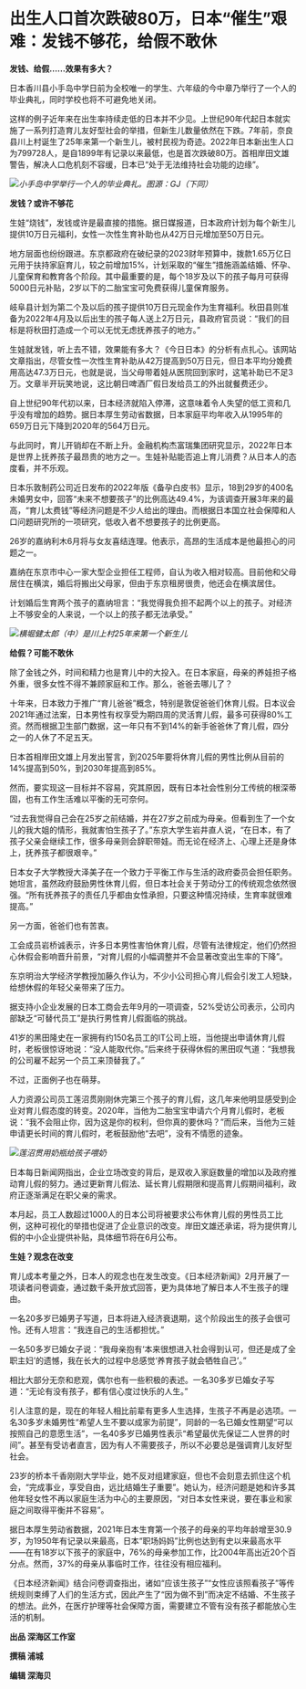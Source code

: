 # 出生人口首次跌破80万，日本“催生”艰难：发钱不够花，给假不敢休

**发钱、给假……效果有多大？**

日本香川县小手岛中学日前为全校唯一的学生、六年级的今中章乃举行了一个人的毕业典礼，同时学校也将不可避免地关闭。

这样的例子近年来在出生率持续走低的日本并不少见。上世纪90年代起日本就实施了一系列打造育儿友好型社会的举措，但新生儿数量依然在下跌。7年前，奈良县川上村诞生了25年来第一个新生儿，被村民视为奇迹。2022年日本新出生人口为799728人，是自1899年有记录以来最低，也是首次跌破80万。首相岸田文雄警告，解决人口危机刻不容缓，日本已“处于无法维持社会功能的边缘”。

![](https://inews.gtimg.com/om_bt/OxvXqJw1ZitBZtMJ3HLVDYVtPKdNhyeDvfKEVBFCN4pwgAA/1000)_小手岛中学举行一个人的毕业典礼。图源：GJ（下同）_

**发钱？或许不够花**

生娃“烧钱”，发钱或许是最直接的措施。据日媒报道，日本政府计划为每个新生儿提供10万日元福利，女性一次性生育补助也从42万日元增加至50万日元。

地方层面也纷纷跟进。东京都政府在破纪录的2023财年预算中，拨款1.65万亿日元用于扶持家庭育儿，较之前增加15%，计划采取的“催生”措施涵盖结婚、怀孕、儿童保育和教育各个阶段。其中最重要的是，每个18岁及以下的孩子每月可获得5000日元补贴，2岁以下的二胎宝宝可免费获得儿童保育服务。

岐阜县计划为第二个及以后的孩子提供10万日元现金作为生育福利。秋田县则准备为2022年4月及以后出生的孩子每人送上2万日元，县政府官员说：“我们的目标是将秋田打造成一个可以无忧无虑抚养孩子的地方。”

生娃就发钱，听上去不错，效果能有多大？《今日日本》的分析有点扎心。该网站文章指出，尽管女性一次性生育补助从42万提高到50万日元，但日本平均分娩费用高达47.3万日元，也就是说，当父母带着娃从医院回到家时，这笔补助已不足3万。文章半开玩笑地说，这比朝日啤酒厂假日发给员工的外出就餐费还少。

自上世纪90年代初以来，日本经济就陷入停滞，这意味着令人失望的低工资和几乎没有增加的趋势。据日本厚生劳动省数据，日本家庭平均年收入从1995年的659万日元下降到2020年的564万日元。

与此同时，育儿开销却在不断上升。金融机构杰富瑞集团研究显示，2022年日本是世界上抚养孩子最昂贵的地方之一。生娃补贴能否追上育儿消费？从日本人的态度看，并不乐观。

日本乐敦制药公司近日发布的2022年版《备孕白皮书》显示，18到29岁的400名未婚男女中，回答“未来不想要孩子”的比例高达49.4%，为该调查开展3年来的最高，“育儿太费钱”等经济问题是不少人给出的理由。而根据日本国立社会保障和人口问题研究所的一项研究，低收入者不想要孩子的比例更高。

26岁的嘉纳利木6月将与女友喜结连理。他表示，高昂的生活成本是他最担心的问题之一。

嘉纳在东京市中心一家大型企业担任工程师，自认为收入相对较高。目前他和父母居住在横滨，婚后将搬出父母家，但由于东京租房很贵，他还会在横滨居住。

计划婚后生育两个孩子的嘉纳坦言：“我觉得我负担不起两个以上的孩子。对经济上不够安全的人来说，一个以上的孩子都无法承受。”

![](https://inews.gtimg.com/om_bt/Oviw1iB1zNE7v-yd3N2aKgfqm6r8QZnBGkyTzZso9B5ZgAA/1000)_横堀健太郎（中）是川上村25年来第一个新生儿_

**给假？可能不敢休**

除了金钱之外，时间和精力也是育儿中的大投入。在日本家庭，母亲的养娃担子格外重，很多女性不得不兼顾家庭和工作。那么，爸爸去哪儿了？

十年来，日本致力于推广“育儿爸爸”概念，特别是敦促爸爸们休育儿假。日本议会2021年通过法案，日本男性有权享受为期四周的灵活育儿假，最多可获得80%工资。然而根据卫生部门数据，这一年只有不到14%的新手爸爸休了育儿假，四分之一的人休了不足五天。

日本首相岸田文雄上月发出誓言，到2025年要将休育儿假的男性比例从目前的14%提高到50%，到2030年提高到85%。

然而，要实现这一目标并不容易，究其原因，既有日本社会性别分工传统的根深蒂固，也有工作生活难以平衡的无可奈何。

“过去我觉得自己会在25岁之前结婚，并在27岁之前成为母亲。但看到生了一个女儿的我大姐的情形，我就害怕生孩子了。”东京大学生岩井直人说，“在日本，有了孩子父亲会继续工作，很多母亲则会辞职带娃。而无论在经济上、心理上还是身体上，抚养孩子都很艰辛。”

日本女子大学教授大泽美子在一个致力于平衡工作与生活的政府委员会担任职务。她坦言，虽然政府鼓励男性休育儿假，但日本社会关于劳动分工的传统观念依然很强。“所有抚养孩子的责任几乎都由女性承担，只要这种情况持续，生育率就很难提高。”

另一方面，爸爸们也有苦衷。

工会成员岩桥诚表示，许多日本男性害怕休育儿假，尽管有法律规定，他们仍然担心休假会影响晋升前景，“对育儿假的小幅调整并不会显著改变出生率的下降”。

东京明治大学经济学教授加藤久作认为，不少小公司担心育儿假会引发工人短缺，给想休假的年轻父亲带来了压力。

据支持小企业发展的日本工商会去年9月的一项调查，52%受访公司表示，公司内部缺乏“可替代员工”是执行男性育儿假面临的挑战。

41岁的黑田隆史在一家拥有约150名员工的IT公司上班，当他提出申请休育儿假时，老板很惊讶地说：“没人能取代你。”后来终于获得休假的黑田叹气道：“我想我的公司雇不起另一个员工来顶替我了。”

不过，正面例子也在萌芽。

人力资源公司员工莲沼贯刚刚休完第三个孩子的育儿假，这几年来他明显感受到企业对育儿假态度的转变。2020年，当他为二胎宝宝申请六个月育儿假时，老板说：“我不会阻止你，因为这是你的权利，但你真的要休吗？”而后来，当他为三娃申请更长时间的育儿假时，老板鼓励他“去吧”，没有不情愿的迹象。

![](https://inews.gtimg.com/om_bt/OoQ-DlVA7RQYs9SA8PpOHtEMveFsUNHt_J6rc3UU0ZVYcAA/1000)_莲沼贯用奶瓶给孩子喂奶_

日本每日新闻网指出，企业立场改变的背后，是双收入家庭数量的增加以及政府推动育儿假的努力。通过更新育儿假法、延长育儿假期限和提高育儿假期间福利，政府正逐渐满足在职父亲的需求。

本月起，员工人数超过1000人的日本公司将被要求公布休育儿假的男性员工比例，这种可视化的举措也促进了企业意识的改变。岸田文雄还承诺，将为提供育儿假的中小企业提供补贴，具体细节将在6月公布。

**生娃？观念在改变**

育儿成本考量之外，日本人的观念也在发生改变。《日本经济新闻》2月开展了一项读者问卷调查，通过数千条开放式回答，更为具体地了解日本人不生孩子的理由。

一名20多岁已婚男子写道，日本将进入经济衰退期，这个阶段出生的孩子会很可怜。还有人坦言：“我连自己的生活都担忧。”

一名50多岁已婚女子说：“我母亲抱有‘本来很想进入社会得到认可，但还是成了全职主妇’的遗憾，我在长大的过程中总感觉‘养育孩子就会牺牲自己’。”

相比大部分无奈和悲观，偶尔也有一些积极的表述。一名30多岁已婚女子写道：“无论有没有孩子，都有信心度过快乐的人生。”

引人注意的是，现在的年轻人相比前辈有更多人生选择，生孩子不再是必选项。一名30多岁未婚男性“希望人生不要以成家为前提”，同龄的一名已婚女性期望“可以按照自己的意愿生活”，一名40多岁已婚男性表示“希望最优先保证二人世界的时间”。甚至有受访者直言，因为有人不需要孩子，所以不必要总是强调育儿友好型社会。

23岁的桥本千香刚刚大学毕业，她不反对组建家庭，但也不会刻意去抓住这个机会，“完成事业，享受自由，远比结婚生子重要”。她认为，经济问题是她和许多其他年轻女性不再以家庭生活为中心的主要原因，“对日本女性来说，要在事业和家庭之间取得平衡并不容易”。

据日本厚生劳动省数据，2021年日本生育第一个孩子的母亲的平均年龄增至30.9岁，为1950年有记录以来最高，日本“职场妈妈”比例也达到有史以来最高水平——在有18岁以下孩子的家庭中，76%的母亲参加工作，比2004年高出近20个百分点。然而，37%的母亲从事临时工作，往往没有相应福利。

《日本经济新闻》结合问卷调查指出，诸如“应该生孩子”“女性应该照看孩子”等传统规则束缚了人们的生活方式，因此产生了“因为做不到”而决定不结婚、不生孩子的想法。此外，在医疗护理等社会保障方面，需要建立不管有没有孩子都能放心生活的机制。

**出品 深海区工作室**

**撰稿 浦城**

**编辑 深海贝**

